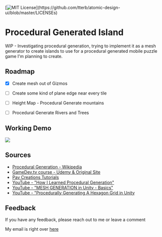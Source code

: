 

[![MIT License](https://img.shields.io/apm/l/atomic-design-ui.svg?)](https://github.com/tterb/atomic-design-ui/blob/master/LICENSEs)


# Procedural Generated Island

WIP - Investigating procedural generation, trying to implement it as a mesh generator to create islands to use for a procedural generated mobile puzzle game I'm planning to create.


## Roadmap

- [X] Create mesh out of Gizmos
- [ ] Create some kind of plane edge near every tile
- [ ] Height Map - Procedural Generate mountains
- [ ] Procedural Generate Rivers and Trees


## Working Demo

![](https://s8.gifyu.com/images/2022-06-28-17-29-03.gif)


## Sources

- [Procedural Generation - Wikipedia](https://en.wikipedia.org/wiki/Procedural_generation)
- [GameDev.tv course - Udemy & Original Site](https://gamedevacademy.org/complete-guide-to-procedural-level-generation-in-unity-part-1/)
- [Pav Creations Tutorials](https://pavcreations.com/procedural-generation-of-2d-maps-in-unity/)
- [YouTube - "How I Learned Procedural Generation"](https://www.youtube.com/watch?v=XpG3YqUkCTY)
- [YouTube - "MESH GENERATION in Unity - Basics"](https://www.youtube.com/watch?v=eJEpeUH1EMg)
- [YouTube - "Procedurally Generating A Hexagon Grid in Unity](https://www.youtube.com/watch?v=EPaSmQ2vtek)


## Feedback

If you have any feedback, please reach out to me or leave a comment

My email is right over [here](mailto:dory840@gmail.com)

